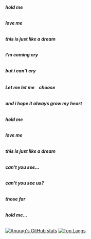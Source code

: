 ###### **hold me**

###### **love me**

###### **this is just like a dream**

###### **i'm coming cry**

###### **but i can't cry**

###### **Let me let me　choose**

###### **and i hope it always grow my heart**

###### **hold me**

###### **love me**

###### **this is just like a dream**

###### **can't you see...**

###### **can't you see us?**

###### **those far**

###### **hold me...**

[![Anurag's GitHub stats](https://github-readme-stats.vercel.app/api?username=YHOAUANN)](https://github.com/YHOAUANN/github-readme-stats)
[![Top Langs](https://github-readme-stats.vercel.app/api/top-langs/?username=YHOAUANN&layout=compact)](https://github.com/YHOAUANN/github-readme-stats)





